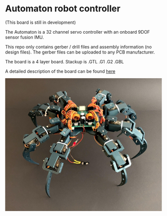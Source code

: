 # Automaton robot controller

(This board is still in development)

The Automaton is a 32 channel servo controller with an onboard 9DOF sensor fusion IMU. 

This repo only contains gerber / drill files and assembly information (no design files). The gerber files can be uploaded to any PCB manufacturer.

The board is a 4 layer board. Stackup is .GTL .G1 .G2 .GBL

A detailed description of the board can be found [here](https://www.timeexpander.com/posts/servoboard/)


![PMMC-1](https://github.com/hansj66/PMMC-1/raw/master/images/PMMC-1.jpg)



